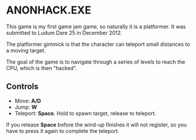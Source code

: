 # ANONHACK.EXE

This game is my first game jam game, so naturally it is a platformer.
It was submitted to Ludum Dare 25 in December 2012.

The platformer gimmick is that the character can teleport small distances to a moving target.

The goal of the game is to navigate through a series of levels to reach the CPU, which is then "hacked".

## Controls

* Move: **A/D**
* Jump: **W**
* Teleport: **Space**. Hold to spawn target, release to teleport.

If you release **Space** before the wind-up finishes it will not register, so you have to press it again to complete the teleport.
